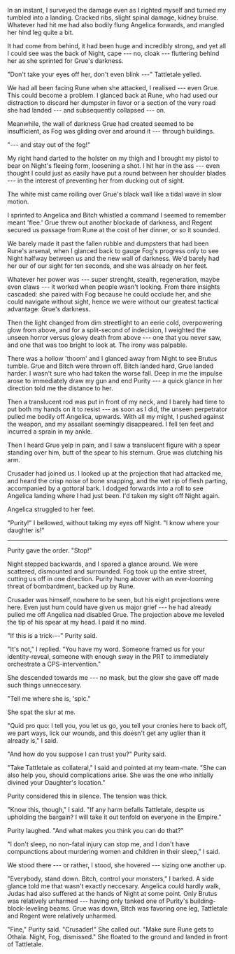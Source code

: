 In an instant, I surveyed the damage even as I righted myself and turned my tumbled into a landing. Cracked ribs,
slight spinal damage, kidney bruise. Whatever had hit me had also bodily flung
Angelica forwards, and mangled her hind leg quite a bit.

It had come from behind, it had been huge and incredibly strong, and yet all I could see was the back
of Night, cape --- no, cloak --- fluttering behind her as she sprinted for Grue's darkness.

"Don't take your eyes off her, don't even blink ---" Tattletale yelled.

We had all been facing Rune when she attacked, I realised --- even Grue. This could become a problem.
I glanced back at Rune, who had used our distraction to discard her dumpster in favor or a section of
the very road she had landed --- and subsequently collapsed --- on.

Meanwhile, the wall of darkness Grue had created seemed to be insufficient, as Fog was gliding over and around it
--- through buildings.

"--- and stay out of the fog!"

My right hand darted to the holster on my thigh and I brought my pistol to bear on Night's fleeing
form, loosening a shot. I hit her in the ass --- even thought I could just as easily have put a round
between her shoulder blades --- in the interest of preventing her from ducking out of sight.

The white mist came roiling over Grue's black wall like a tidal wave in slow motion.

I sprinted to Angelica and Bitch whistled a command I seemed to remember meant 'flee.' Grue threw out another blockade
of darkness, and Regent secured us passage from Rune at the cost of her dinner, or so it sounded.

We barely made it past the fallen rubble and dumpsters that had been Rune's arsenal, when I glanced back to gauge
Fog's progress only to see Night halfway between us and the new wall of darkness. We'd barely had her our of our
sight for ten seconds, and she was already on her feet.

Whatever her power was --- super strenght, stealth, regeneration, maybe even claws --- it worked when people
wasn't looking. From there insights cascaded: she paired with Fog because he could occlude her, and she could navigate
without sight, hence we were without our greatest tactical advantage: Grue's darkness.

Then the light changed from dim streetlight to an eerie cold, overpowering glow from above, and for a split-second
of indecision, I weighted the unseen horror versus glowy death from above --- one that you never saw, and one that
was too bright to look at. The irony was palpable.

There was a hollow 'thoom' and I glanced away from Night to see Brutus tumble. Grue and Bitch were thrown off. Bitch
landed hard, Grue landed harder. I wasn't sure who had taken the worse fall. Deep in me the impulse arose to immediately
draw my gun and end Purity --- a quick glance in her direction told me the distance to her.

Then a translucent rod was put in front of my neck, and I barely had time to put both my hands on it to resist ---
as soon as I did, the unseen perpetrator pulled me bodily off Angelica, upwards. With all my might, I pushed against
the weapon, and my assailant seemingly disappeared. I fell ten feet and incurred a sprain in my ankle.

Then I heard Grue yelp in pain, and I saw a translucent figure with a spear standing over him, butt of the spear to his
sternum. Grue was clutching his arm.

Crusader had joined us. I looked up at the projection that had attacked me, and heard the crisp noise of bone snapping,
and the wet rip of flesh parting, accompanied by a gottoral bark. I dodged forwards into a roll to see Angelica
landing where I had just been. I'd taken my sight off Night again.

Angelica struggled to her feet.

"Purity!" I bellowed, without taking my eyes off Night. "I know where your daughter is!"

----

Purity gave the order. "Stop!"

Night stepped backwards, and I spared a glance around. We were scattered, dismounted and surrounded. Fog took up the entire
street, cutting us off in one direction. Purity hung abover with an ever-looming threat of bombardment, backed up by Rune.

Crusader was himself, nowhere to be seen, but his eight projections were here. Even just hum could have given us
major grief --- he had already pulled me off Angelica nad disabled Grue. The projection above me leveled the tip
of his spear at my head. I paid it no mind.

"If this is a trick---" Purity said.

"It's not," I replied. "You have my word. Someone framed us for your identity-reveal, someone with enough sway in
the PRT to immediately orchestrate a CPS-intervention."

She descended towards me --- no mask, but the glow she gave off made such things unneccesary.

"Tell me where she is, 'spic."

She spat the slur at me.

"Quid pro quo: I tell you, you let us go, you tell your cronies here to back off, we part ways, lick our wounds,
and this doesn't get any uglier than it already is," I said.

"And how do you suppose I can trust you?" Purity said.

"Take Tattletale as collateral," I said and pointed at my team-mate. "She can also help you, should complications
arise. She was the one who initially divined your Daughter's location."

Purity considered this in silence. The tension was thick.

"Know this, though," I said. "If any harm befalls Tattletale, despite us upholding the bargain? I will take it out
tenfold on everyone in the Empire."

Purity laughed. "And what makes you think you can do that?"

"I don't sleep, no non-fatal injury can stop me,
and I don't have compunctions about murdering women and children in their sleep," I said.

We stood there --- or rather, I stood, she hovered --- sizing one another up.

"Everybody, stand down. Bitch, control your monsters," I barked. A side glance told me that wasn't exactly neccesary.
Angelica could hardly walk, Judas had also suffered at the hands of Night at some point. Only Brutus was relatively
unharmed --- having only tanked one of Purity's building-block-leveling beams. Grue was down, Bitch was favoring one
leg, Tattletale and Regent were relatively unharmed.

"Fine," Purity said. "Crusader!" She called out. "Make sure Rune gets to Othala. Night, Fog, dismissed." She floated
to the ground and landed in front of Tattletale.
